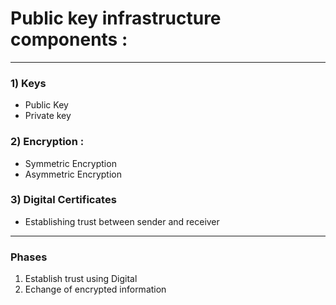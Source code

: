 # Public key infrastructure components :
---

### 1) Keys
- Public Key 
- Private key

### 2) Encryption : 
  - Symmetric Encryption
  - Asymmetric Encryption

### 3) Digital Certificates
  - Establishing trust between sender and receiver
---
### Phases
  1) Establish trust using Digital 
  2) Echange of encrypted information


